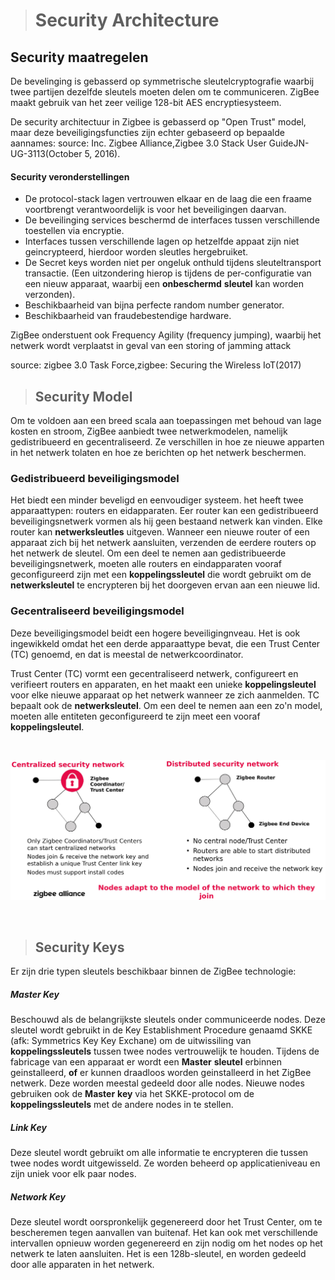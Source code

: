 ># Security Architecture



## Security maatregelen

De bevelinging is gebasserd op symmetrische sleutelcryptografie waarbij twee partijen dezelfde sleutels moeten delen om te communiceren.
ZigBee maakt gebruik van het zeer veilige 128-bit AES encryptiesysteem. 

De security architectuur in Zigbee is gebasserd op "Open Trust" model, maar deze beveiligingsfuncties zijn echter gebaseerd op bepaalde aannames:
source:  Inc. Zigbee Alliance,Zigbee 3.0 Stack User GuideJN-UG-3113(October 5, 2016).


#### Security veronderstellingen

* De protocol-stack lagen vertrouwen elkaar en de laag die een fraame voortbrengt verantwoordelijk is voor het beveiligingen daarvan.
* De beveilinging services beschermd de interfaces tussen verschillende toestellen via encryptie.
* Interfaces tussen verschillende lagen op hetzelfde appaat zijn niet geincrypteerd, hierdoor worden sleutles hergebruiket.
*  De Secret keys worden niet per ongeluk onthuld tijdens sleuteltransport transactie. (Een uitzondering hierop is tijdens de per-configuratie van een nieuw apparaat, waarbij een __onbeschermd__ __sleutel__ kan worden verzonden).
* Beschikbaarheid van bijna perfecte random number generator.
* Beschikbaarheid van fraudebestendige hardware.

ZigBee onderstuent ook Frequency Agility (frequency jumping), waarbij het netwerk wordt verplaatst in geval van een storing of jamming attack

source:  zigbee 3.0 Task Force,zigbee: Securing the Wireless IoT(2017)


>## Security Model

Om te voldoen aan een breed scala aan toepassingen met behoud van lage kosten en stroom, ZigBee aanbiedt twee netwerkmodelen, namelijk gedistribueerd en gecentraliseerd. Ze verschillen in hoe ze nieuwe apparten in het netwerk tolaten en hoe ze berichten op het netwerk beschermen.


### Gedistribueerd beveiligingsmodel
Het biedt een minder beveligd en eenvoudiger systeem. het heeft twee apparaattypen: routers en eidapparaten.
Eer router kan een gedistribueerd beveiligingsnetwerk vormen als hij geen bestaand netwerk kan vinden.
Elke router kan __netwerksleutles__ uitgeven.
Wanneer een nieuwe router of een apparaat zich bij het netwerk aansluiten, verzenden de eerdere routers op het netwerk de sleutel.
Om een deel te nemen aan gedistribueerde beveiligingsnetwerk, moeten alle routers en eindapparaten vooraf geconfigureerd zijn met een __koppelingssleutel__ die wordt gebruikt om de __netwerksleutel__ te encrypteren bij het doorgeven ervan aan een nieuwe lid.


### Gecentraliseerd beveiligingsmodel
Deze beveiligingsmodel beidt een hogere beveiligingnveau. Het is ook ingewikkeld omdat het een derde apparaattype bevat, die een Trust Center (TC) genoemd, en dat is meestal de netwerkcoordinator.

Trust Center (TC) vormt een gecentraliseerd netwerk, configureert en verifieert routers en apparaten, en het maakt een unieke __koppelingsleutel__ voor elke nieuwe apparaat op het netwerk wanneer ze zich aanmelden.
TC bepaalt ook de __netwerksleutel__. 
Om een deel te nemen aan een zo'n model, moeten alle entiteten geconfigureerd te zijn meet een vooraf __koppelingsleutel__.

<br>

![Gedistribueerd vs Gecentraliseerd](../zigbee/img/cent-vs-dist.jpg)

<br>


>## Security Keys

Er zijn drie typen sleutels beschikbaar binnen de ZigBee technologie:

##### Master Key
Beschouwd als de belangrijkste sleutels onder communiceerde nodes. Deze sleutel wordt gebruikt in de Key Establishment Procedure genaamd SKKE (afk: Symmetrics Key Key Exchane) om de uitwissiling van __koppelingssleutels__ tussen twee nodes vertrouwelijk te houden.
Tijdens de fabricage van een apparaat er wordt een __Master__ __sleutel__ erbinnen geinstalleerd, __**of**__ er kunnen draadloos worden geinstalleerd in het ZigBee netwerk. Deze worden meestal gedeeld door alle nodes.
Nieuwe nodes gebruiken ook de __Master__ __key__ via het SKKE-protocol om de __koppelingssleutels__ met de andere nodes in te stellen. 

##### Link Key
Deze sleutel wordt gebruikt om alle informatie te encrypteren die tussen twee nodes wordt uitgewisseld. Ze worden beheerd op applicatieniveau en zijn uniek voor elk paar nodes.

##### Network Key
Deze sleutel wordt oorspronkelijk gegenereerd door het Trust Center, om te bescheremen tegen aanvallen van buitenaf. Het kan ook met verschillende intervallen opnieuw worden gegenereerd en zijn nodig om het nodes op het netwerk te laten aansluiten. Het is een 128b-sleutel, en worden gedeeld door alle apparaten in het netwerk.
 